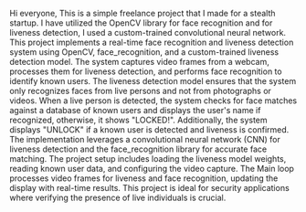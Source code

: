 Hi everyone,
This is a simple freelance project that I made for a stealth startup. I have utilized the OpenCV library for face recognition and for liveness detection, I used a custom-trained convolutional neural network.
This project implements a real-time face recognition and liveness detection system using OpenCV, face_recognition, and a custom-trained liveness detection model. 
The system captures video frames from a webcam, processes them for liveness detection, and performs face recognition to identify known users.
The liveness detection model ensures that the system only recognizes faces from live persons and not from photographs or videos.
When a live person is detected, the system checks for face matches against a database of known users and displays the user's name if recognized, otherwise, it shows "LOCKED!". 
Additionally, the system displays "UNLOCK" if a known user is detected and liveness is confirmed.
The implementation leverages a convolutional neural network (CNN) for liveness detection and the face_recognition library for accurate face matching. 
The project setup includes loading the liveness model weights, reading known user data, and configuring the video capture. 
The Main loop processes video frames for liveness and face recognition, updating the display with real-time results. 
This project is ideal for security applications where verifying the presence of live individuals is crucial.
